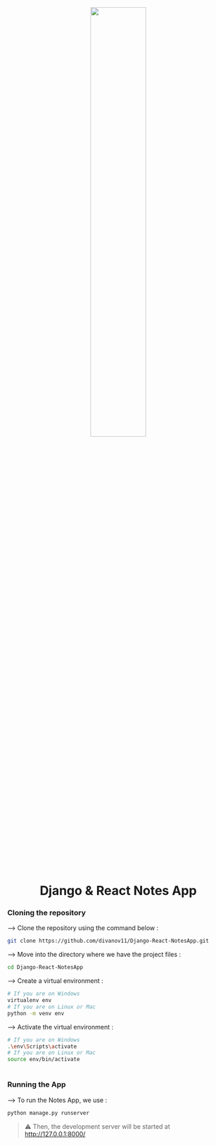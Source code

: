<div align="center">
<img width="50%" src="http://i3.ytimg.com/vi/tYKRAXIio28/maxresdefault.jpg"/>

# Django & React Notes App

</div>

### Cloning the repository

--> Clone the repository using the command below :

```bash
git clone https://github.com/divanov11/Django-React-NotesApp.git

```

--> Move into the directory where we have the project files :

```bash
cd Django-React-NotesApp

```

--> Create a virtual environment :

```bash
# If you are on Windows
virtualenv env
# If you are on Linux or Mac
python -m venv env
```

--> Activate the virtual environment :

```bash
# If you are on Windows
.\env\Scripts\activate
# If you are on Linux or Mac
source env/bin/activate
```

#

### Running the App

--> To run the Notes App, we use :

```bash
python manage.py runserver
```

> ⚠ Then, the development server will be started at http://127.0.0.1:8000/


